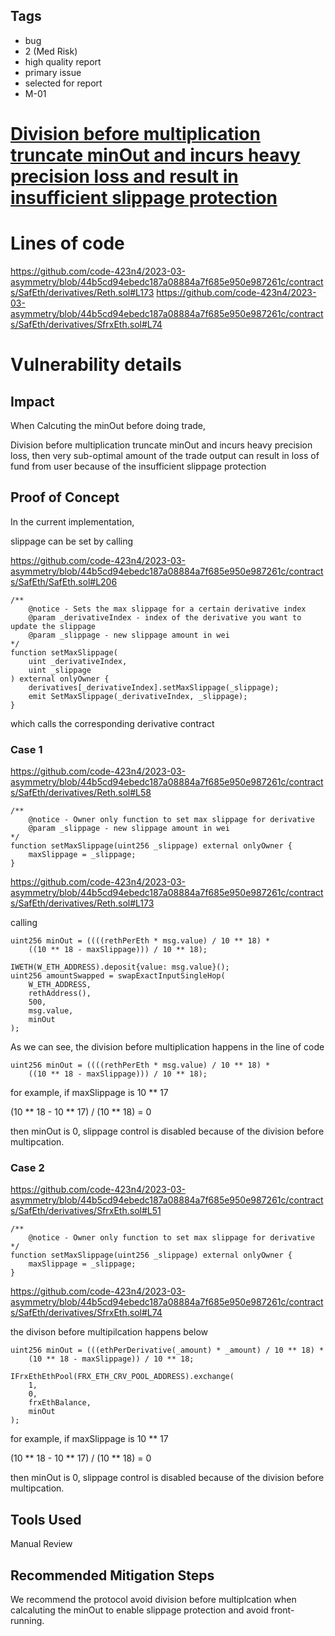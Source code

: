 ## Tags

- bug
- 2 (Med Risk)
- high quality report
- primary issue
- selected for report
- M-01

# [Division before multiplication truncate minOut and incurs heavy precision loss and result in insufficient slippage protection](https://github.com/code-423n4/2023-03-asymmetry-findings/issues/1078) 

# Lines of code

https://github.com/code-423n4/2023-03-asymmetry/blob/44b5cd94ebedc187a08884a7f685e950e987261c/contracts/SafEth/derivatives/Reth.sol#L173
https://github.com/code-423n4/2023-03-asymmetry/blob/44b5cd94ebedc187a08884a7f685e950e987261c/contracts/SafEth/derivatives/SfrxEth.sol#L74


# Vulnerability details

## Impact

When Calcuting the minOut before doing trade,

Division before multiplication truncate minOut and incurs heavy precision loss, then very sub-optimal amount of the trade output can result in loss of fund from user because of the insufficient slippage protection

## Proof of Concept

In the current implementation,

slippage can be set by calling

https://github.com/code-423n4/2023-03-asymmetry/blob/44b5cd94ebedc187a08884a7f685e950e987261c/contracts/SafEth/SafEth.sol#L206

```solidity
/**
	@notice - Sets the max slippage for a certain derivative index
	@param _derivativeIndex - index of the derivative you want to update the slippage
	@param _slippage - new slippage amount in wei
*/
function setMaxSlippage(
	uint _derivativeIndex,
	uint _slippage
) external onlyOwner {
	derivatives[_derivativeIndex].setMaxSlippage(_slippage);
	emit SetMaxSlippage(_derivativeIndex, _slippage);
}
```

which calls the corresponding derivative contract

### Case 1

https://github.com/code-423n4/2023-03-asymmetry/blob/44b5cd94ebedc187a08884a7f685e950e987261c/contracts/SafEth/derivatives/Reth.sol#L58

```solidity
/**
	@notice - Owner only function to set max slippage for derivative
	@param _slippage - new slippage amount in wei
*/
function setMaxSlippage(uint256 _slippage) external onlyOwner {
	maxSlippage = _slippage;
}
```

https://github.com/code-423n4/2023-03-asymmetry/blob/44b5cd94ebedc187a08884a7f685e950e987261c/contracts/SafEth/derivatives/Reth.sol#L173

calling

```solidity
uint256 minOut = ((((rethPerEth * msg.value) / 10 ** 18) *
	((10 ** 18 - maxSlippage))) / 10 ** 18);

IWETH(W_ETH_ADDRESS).deposit{value: msg.value}();
uint256 amountSwapped = swapExactInputSingleHop(
	W_ETH_ADDRESS,
	rethAddress(),
	500,
	msg.value,
	minOut
);
```

As we can see, the division before multiplication happens in the line of code

```solidity
uint256 minOut = ((((rethPerEth * msg.value) / 10 ** 18) *
	((10 ** 18 - maxSlippage))) / 10 ** 18);
```

for example, if maxSlippage is 10 ** 17

(10 ** 18 - 10 ** 17) / (10 ** 18) = 0

then minOut is 0, slippage control is disabled because of the division before multipcation.

### Case 2

https://github.com/code-423n4/2023-03-asymmetry/blob/44b5cd94ebedc187a08884a7f685e950e987261c/contracts/SafEth/derivatives/SfrxEth.sol#L51

```solidity
/**
	@notice - Owner only function to set max slippage for derivative
*/
function setMaxSlippage(uint256 _slippage) external onlyOwner {
	maxSlippage = _slippage;
}
```

https://github.com/code-423n4/2023-03-asymmetry/blob/44b5cd94ebedc187a08884a7f685e950e987261c/contracts/SafEth/derivatives/SfrxEth.sol#L74

the divison before multipilcation happens below

```solidity
uint256 minOut = (((ethPerDerivative(_amount) * _amount) / 10 ** 18) *
	(10 ** 18 - maxSlippage)) / 10 ** 18;

IFrxEthEthPool(FRX_ETH_CRV_POOL_ADDRESS).exchange(
	1,
	0,
	frxEthBalance,
	minOut
);
```

for example, if maxSlippage is 10 ** 17

(10 ** 18 - 10 ** 17) / (10 ** 18) = 0

then minOut is 0, slippage control is disabled because of the division before multipcation.

## Tools Used

Manual Review

## Recommended Mitigation Steps

We recommend the protocol avoid division before multiplcation when calcaluting the minOut to enable slippage protection and avoid front-running.